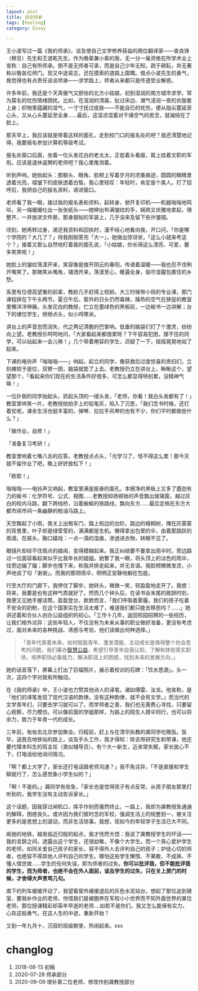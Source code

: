```yaml
---
layout: post
title: 谈谈师承
tags: [Feeling]
category: Essay

---
```


王小波写过一篇《我的师承》，谈及使自己文学修养获益的两位翻译家——查良铮（穆旦）先生和王道乾先生。作为晚辈兼小辈的我，无一分一毫资格在所学术业上宣称：自己有所师承。倒不是无师者可承，而是自己少年无知，疏于耕耘，并无著称以敬各位师门。现又中途易志，还在摸索的道路上踯躅。借点小波先生的勇气，我觉得也有点责任谈谈师承——求学路上，师者从来都只是传道受业解惑。

许多年前，我还是个天真傲气又胆怯的北方小姑娘，初到湿润的南方城市求学，常为莫名的忧伤情绪困扰。比如，在湿润的清晨，扯过床边、潮气浸润一夜的衣服套上身；织物里蕴藏的湿气，一寸寸抚过皮肤——不能自已的忧伤，便从指尖蔓延至心头，又从心头蔓延至全身……最后，这湿凉混着对干燥空气的思念，就凝结在了脸上。

那天早上，我应该就是带着这样的面孔，走到校门口的报名处的吧？我还清楚地记得，我要报名参加计算机等级考试。

报名处窗口后面，坐着一位头发花白的老太太，正低着头看报，肩上挂着文职的军衔。应该是退休返聘的老师吧？我心里推测着。

听到声响，她抬起头：那额头、眼角、脸颊上写着岁月的浓重痕迹，圆圆的眼睛里透着光亮，褶皱下的皮肤透着白皙。我心里轻叹：年轻时，肯定是个美人。打了招呼后，我把自己的报名资料，递进窗口。

老师看了我一眼，接过我的报名表和资料，起转身，掀开复印机——机器嗡嗡地鸣叫，另一端缓缓吐出一张张纸头——她伸出布满皱纹的手，娴熟又优雅地拿起，理整齐，一并放进文件册，那身服帖的军装上，几乎没来及留下些许皱褶。

顷刻，她再转过身，递还我资料和回执时，漫不经心地看向我，开口问，「你是哪个学院的？大几了？」待我刚刚答完「大一」，她做出惊讶状，「这么小就来考这个？」接着又那么自然地盯着我的面孔说，「小姑娘，你长得这么漂亮、可爱，要多笑笑呢！」

她脸上的皱纹荡漾开来，笑容像是拨开阴云的春阳，传递着温暖——我也忍不住咧开嘴笑了。那微笑从嘴角，铺洒开来，荡漾至心，暖遍全身，驱尽湿霾包裹住的乡愁。

系里有位德高望重的前辈，教龄几乎赶得上校龄。大三时候带小班的专业课，那门课程排在下午头两节。夏日午后，窗外的日头仍然毒辣，躁热的空气在狭促的教室里懒洋洋伸展。头发花白的教授，伫立在墨绿色的黑板前，一边板书一边讲解；台下的诸位学生，频频点头，似小鸡啄米。

讲台上的声音忽而消失，代之两记清脆的巴掌响。低垂的脑袋们打了个激灵，纷纷向上望。老教授乐呵呵地问，「大家看起来都很累呀？下午容易犯困，撑不住的同学，可以站起来一会儿嘛！」几个带着倦容的学生，迟疑了一下，摇摇晃晃地站了起来。

下课的电铃声「嗡嗡嗡——」响起。起立的同学，像获救后过度惊喜的贵妇们，立刻瘫软于座位，双臂一团，脑袋就垫了上去。老教授仍立在讲台上，瞅瞅这个，望望那个，「看起来你们现在的生活条件好很多，可怎么都显得特别累，没精神气嘛！」

一位扑倒的同学抬起头，抓起头顶的一缕头发，「老师，你看！我白头发都有了！」教室里哄笑一片，老教授拍拍手上的铅笔灰，陷入了沉思，「我们念书时候，还打着仗呢，课余生活也挺丰富的，弹琴、拉拉手风琴的也有不少，你们平时都做些什么？」

「做作业，自修！」

「准备复习考研！」

教室里响着七嘴八舌的应答。老教授点点头，「光学习了，怪不得这么累！那今天就不留作业了吧，晚上好好放松下！」

「欧耶！」

嗡嗡嗡——电铃声又响起，教室里满是振奋的面孔。本擦净的黑板上又多了遒劲有力的板书：化学符号、公式、相图……老教授抑扬顿挫的声音飘出玻璃窗，越过灰白的校内马路，翻下跨线桥，沿着蜿蜒的铁路线，飘向东方……最后定格在东方大都市闹市间一条幽静的柏油马路上。

天空飘起了小雨，我关上出租车门，踏上街边的台阶。路边的梧桐树，掩在灰蒙蒙的背景里，叶子却是绿莹莹的，满满都是生机。懒得拿出包里的伞，由着那跳跃的雨滴，在肩头，胸口嬉戏：一点一滴的湿痕，渗透进衣物，转眼不见了。

眼镜片却经不住雨点的嬉闹，变得模糊起来。我正纠结要不要拿出雨伞时，旁边路过一位面容看起来似乎比我年长的姐姐。她瞥了我一眼，将头顶上的淡色的雨伞，往旁边偏了偏；脚步也慢下来，和我并排走起来，并无言语。我脸颊微微发烫，小声地说了句「谢谢」。而我的那把雨伞，明明正安静地躺在包底。

行至大厅的门廊下，我停住了脚步。她转头，微微一笑，轻盈盈地走开了。我想：将来，我要是也有这种气质就好了。然而几个钟头后，在读书会末尾的致辞时刻，我便又见她手握话筒，盈盈登台，款款而言，「我们呼吸着雾霾，我们的孩子吃着不安全的奶粉，在这个国家实在生活太难了，难道我们都只能去移民吗？……」她讲述着和合伙人创办公益组织的初心。「工作十几年，返回校园招聘的一些经历，让我们格外诧异：这些年轻人，不仅没有为未来从事的职业做好准备，更没有考虑过，面对未来的各种挑战、诱惑与考验，他们该做出何种选择。」

> 「青年代表着未来，如何赋能青年、激发潜能、主动成长是值得整个社会思考的问题。我们筹办[智慧公益](<https://mp.weixin.qq.com/s/LPF0hikioIX2D0b7UQpOFQ>)，希望引导青年自我认知，了解和体验真实职场，培养职场必备能力，解决职涯上的困惑，找到未来的发展方向。」

她的话音落下，屏幕上打出了巨幅照片，展示着校训的石碑：「饮水思源」。头一次，这四个字对我有所触动。

在《我的师承》中，王小波也力赞其他诗人的译笔，诸如傅雷、汝龙。他宣称，是「他们的译笔发现了现代汉语的韵律。没有这种韵律，就不会有文学。」而当代的文学青年们，只要去学习就可以了。而学师者之善，我们也无需费心寻找，只要留心观察，尽力模仿。可以像前面的学姐那样，为路上的陌生人撑伞同行，也可以将余力，致力于年青一代的成长。

三年前，匆匆去北京参加聚会。归程前，赶上与在清华执教的龚同学吃晚饭。饭毕，送我去地铁站的路上，谈及手头工作，我才得知：除去带研究生和带课，他还要代理本科生的班主任（类似辅导员）。有个大一新生，近来常失眠，家长放心不下，打电话给他询问情况。

「啊？都上大学了，家长还打电话跟老师沟通？」我不免诧异，「不是直接和学生聊就行了，怎么感觉象小学生似的？」

「啊！不是的。」龚同学有些急，「家长也是觉得孩子有点反常，从孩子朋友那里打听到的，我学生没有主动告诉家长。」

这个话题，因我穿过闸机口，挥手作别而戛然终止。一路上，我却为龚教授急通通的解释，困惑良久。或许因为我们彼时念的军校，强调生活上的规整划一，被关注更多的是思想上的波动，而非生活琐事。我想，现如今的年轻学子生活已大不同。

疾驰的地铁，越发临近归程的起点，我才恍然大悟：我说了龚教授学生的坏话——我的言辞之间，透露出这个学生，还很幼稚，不像个大学生。而一个真心爱护学生的老师，如同关爱自己孩子的家长，容不得外人去评判自己的孩子；护徒心切的师者，也绝容不得其他人评判自己的学生。哪怕这些学生懒惰、不果敢、不成熟、不懂人情世故……学生的任何失误，即为师者的过失。**你可以批评我，但不能批评我的学生，而为师者，也绝不会在外人面前，谈及学生的过失，只在关上房门的时候，才舍得大声责骂几句。**

南下的列车缓缓开动了，我望着窗外缓缓退后的灰色水泥站台，想起了那位追到寝室、要我补作业的老师，怜惜我们是被圈养在军校小小世界而不知外面世界的某位老师，那位授课精彩却英年早逝的老师....如若不是你们，我又怎么能保有实力，心存这般勇气，在这人生的中途，重新开始？

又到一年九月十，沉寂的班级群里，热闹起来。xxx





# changlog

1. 2018-08-13 初稿
2. 2020-07-28 师承部分
3. 2020-09-09 增补第二位老师、修改作别龚教授部分